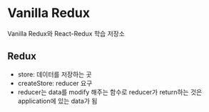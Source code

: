 # Vanilla Redux

Vanilla Redux와 React-Redux 학습 저장소


## Redux

- store: 데이터를 저장하는 곳
- createStore: reducer 요구
- reducer는 data를 modify 해주는 함수로 reducer가 return하는 것은 application에 있는 data가 됨